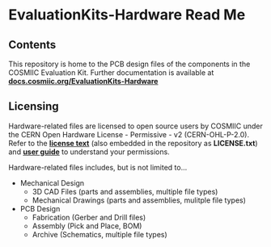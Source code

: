 # EvaluationKits-Hardware Read Me

## Contents
This repository is home to the PCB design files of the components in the COSMIIC Evaluation Kit.
Further documentation is available at **[docs.cosmiic.org/EvaluationKits-Hardware](https://github.com/COSMIIC-Inc/EvaluationKits-Hardware)**

## Licensing
Hardware-related files are licensed to open source users by COSMIIC under the CERN Open Hardware License - Permissive - v2 (CERN-OHL-P-2.0). Refer to the **[license text](https://ohwr.org/cern_ohl_p_v2.txt)** (also embedded in the repository as **LICENSE.txt**) and **[user guide](https://ohwr.org/project/cernohl/-/wikis/uploads/8a6b5d01f71c207c49493e4d114d61e6/cern_ohl_p_v2_howto.pdf)** to understand your permissions.

Hardware-related files includes, but is not limited to...

- Mechanical Design
    - 3D CAD Files (parts and assemblies, multiple file types)
    - Mechanical Drawings (parts and assemblies, mulitple file types)
- PCB Design
    - Fabrication (Gerber and Drill files)
    - Assembly (Pick and Place, BOM)
    - Archive (Schematics, multiple file types)
